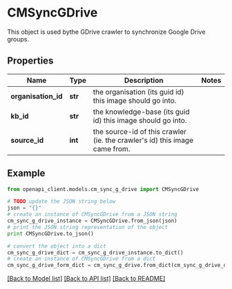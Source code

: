 # CMSyncGDrive

This object is used bythe GDrive crawler to synchronize Google Drive groups.

## Properties
Name | Type | Description | Notes
------------ | ------------- | ------------- | -------------
**organisation_id** | **str** | the organisation (its guid id) this image should go into. | 
**kb_id** | **str** | the knowledge-base (its guid id) this image should go into. | 
**source_id** | **int** | the source-id of this crawler (ie. the crawler&#39;s id) this image came from. | 

## Example

```python
from openapi_client.models.cm_sync_g_drive import CMSyncGDrive

# TODO update the JSON string below
json = "{}"
# create an instance of CMSyncGDrive from a JSON string
cm_sync_g_drive_instance = CMSyncGDrive.from_json(json)
# print the JSON string representation of the object
print CMSyncGDrive.to_json()

# convert the object into a dict
cm_sync_g_drive_dict = cm_sync_g_drive_instance.to_dict()
# create an instance of CMSyncGDrive from a dict
cm_sync_g_drive_form_dict = cm_sync_g_drive.from_dict(cm_sync_g_drive_dict)
```
[[Back to Model list]](../README.md#documentation-for-models) [[Back to API list]](../README.md#documentation-for-api-endpoints) [[Back to README]](../README.md)


